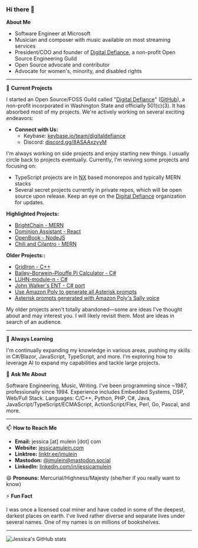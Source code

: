 ### Hi there 👋

**About Me**

- Software Engineer at Microsoft
- Musician and composer with music available on most streaming services
- President/COO and founder of [Digital Defiance](https://digitaldefiance.org), a non-profit Open Source Engineering Guild
- Open Source advocate and contributor
- Advocate for women's, minority, and disabled rights

---

🔭 **Current Projects**

I started an Open Source/FOSS Guild called "[Digital Defiance](https://digitaldefiance.org)" ([GitHub](https://github.com/Digital-Defiance)), a non-profit incorporated in Washington State and officially 501(c)(3). It has absorbed most of my projects. We're actively working on several exciting endeavors:

- **Connect with Us:**
  - Keybase: [keybase.io/team/digitaldefiance](https://keybase.io/team/digitaldefiance)
  - Discord: [discord.gg/8ASAAxzyyM](https://discord.gg/8ASAAxzyyM)

I'm always working on side projects and enjoy starting new things. I usually circle back to projects eventually. Currently, I'm reviving some projects and focusing on:

- TypeScript projects are in [NX](https://nx.dev/) based monorepos and typically MERN stacks
- Several secret projects currently in private repos, which will be open source upon release. Keep an eye on the [Digital Defiance](https://github.com/Digital-Defiance) organization for updates.

**Highlighted Projects:**

  - [BrightChain - MERN](https://github.com/Digital-Defiance/BrightChain)
  - [Dominion Assistant - React](https://github.com/Digital-Defiance/DominionAssistant)
  - [OpenBook - NodeJS](https://github.com/Digital-Defiance/OpenBook)
  - [Chili and Cilantro - MERN](https://github.com/Digital-Defiance/chili-and-cilantro)

**Older Projects::**

  - [GridIron - C++](https://github.com/Digital-Defiance/gridiron)
  - [Bailey–Borwein–Plouffe Pi Calculator - C#](https://github.com/JessicaMulein/BBPPiCalculator)
  - [LUHN-module-n - C#](https://github.com/JessicaMulein/LUHN-mod-n)
  - [John Walker's ENT - C# port](https://github.com/JessicaMulein/ENT)
  - [Use Amazon Poly to generate all Asterisk prompts](https://github.com/JessicaMulein/regenerate-asterisk-sounds-from-poly-tts)
  - [Asterisk prompts generated with Amazon Poly's Sally voice](https://github.com/JessicaMulein/asterisk-custom-poly-sounds)

My older projects aren't totally abandoned—some are ideas I've thought about and may interest you. I will likely revisit them. Most are ideas in search of an audience.

---

🌱 **Always Learning**

I'm continually expanding my knowledge in various areas, pushing my skills in C#/Blazor, JavaScript, TypeScript, and more. I'm exploring how to leverage AI to expand my capabilities and tackle large projects.

💬 **Ask Me About**

Software Engineering, Music, Writing. I've been programming since ~1987, professionally since 1994. Experience includes Embedded Systems, DSP, Web/Full Stack. Languages: C/C++, Python, PHP, C#, Java, JavaScript/TypeScript/ECMAScript, ActionScript/Flex, Perl, Go, Pascal, and more.

---

📫 **How to Reach Me**

- **Email:** jessica [at] mulein [dot] com
- **Website:** [jessicamulein.com](https://jessicamulein.com)
- **Linktree:** [linktr.ee/jmulein](https://linktr.ee/jmulein)
- **Mastodon:** [@jmulein@mastodon.social](https://mastodon.social/@jmulein)
- **LinkedIn:** [linkedin.com/in/jessicamulein](https://www.linkedin.com/in/jessicamulein/)

😄 **Pronouns:** Mercurial/Highness/Majesty (she/her if you really want to know)

⚡ **Fun Fact**

I was once a licensed coal miner and have coded in some of the deepest, darkest places on earth. I've lived rather diverse and separate lives under several names. One of my names is on millions of bookshelves.

---

![Jessica's GitHub stats](https://github-readme-stats.vercel.app/api?username=JessicaMulein&theme=tokyonight)
